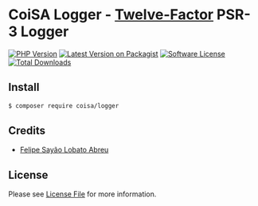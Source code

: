 # CoiSA Logger - [Twelve-Factor](https://12factor.net/logs) PSR-3 Logger

[![PHP Version][ico-php]][link-packagist]
[![Latest Version on Packagist][ico-version]][link-packagist]
[![Software License][ico-license]](LICENSE)
[![Total Downloads][ico-downloads]][link-downloads]

## Install

```sh
$ composer require coisa/logger
```

## Credits

- [Felipe Sayão Lobato Abreu][link-author]

## License

Please see [License File](LICENSE) for more information.

[ico-version]: https://img.shields.io/packagist/v/coisa/logger.svg?style=flat-square
[ico-php]: https://img.shields.io/packagist/php-v/coisa/logger.svg?style=flat-square
[ico-license]: https://img.shields.io/github/license/coisa/logger.svg?style=flat-square
[ico-downloads]: https://img.shields.io/packagist/dt/coisa/logger.svg?style=flat-square

[link-packagist]: https://packagist.org/packages/coisa/logger
[link-downloads]: https://packagist.org/packages/coisa/logger
[link-author]: https://github.com/coisa
